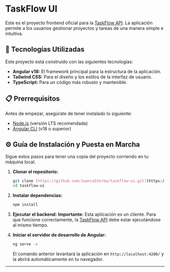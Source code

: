 # TaskFlow UI

Este es el proyecto frontend oficial para la [TaskFlow API](https://github.com/JuancaSterba/taskflow-api). La aplicación permite a los usuarios gestionar proyectos y tareas de una manera simple e intuitiva.

## 🚀 Tecnologías Utilizadas

Este proyecto está construido con las siguientes tecnologías:

- **Angular v18:** El framework principal para la estructura de la aplicación.
- **Tailwind CSS:** Para el diseño y los estilos de la interfaz de usuario.
- **TypeScript:** Para un código más robusto y mantenible.

## 📋 Prerrequisitos

Antes de empezar, asegúrate de tener instalado lo siguiente:
- [Node.js](https://nodejs.org/) (versión LTS recomendada)
- [Angular CLI](https://angular.io/cli) (v18 o superior)

## ⚙️ Guía de Instalación y Puesta en Marcha

Sigue estos pasos para tener una copia del proyecto corriendo en tu máquina local.

1.  **Clonar el repositorio:**
    ```bash
    git clone [https://github.com/JuancaSterba/taskflow-ui.git](https://github.com/JuancaSterba/taskflow-ui.git)
    cd taskflow-ui
    ```

2.  **Instalar dependencias:**
    ```bash
    npm install
    ```

3.  **Ejecutar el backend:**
    **Importante:** Esta aplicación es un cliente. Para que funcione correctamente, la [TaskFlow API](https://github.com/JuancaSterba/taskflow-api) debe estar ejecutándose al mismo tiempo.

4.  **Iniciar el servidor de desarrollo de Angular:**
    ```bash
    ng serve -o
    ```
    El comando anterior levantará la aplicación en `http://localhost:4200/` y la abrirá automáticamente en tu navegador.

---